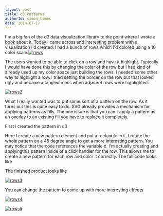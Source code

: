```yaml
---
layout: post
title: d3 Patterns
authorId: simon_timms
date: 2014-07-17
---
```


I'm a big fan of the d3 data visualization library to the point where I wrote a [book ](http://www.amazon.com/Social-Data-Visualization-HTML5-JavaScript/dp/1782166548/ref=sr_1_4?ie=UTF8&qid=1405608079&sr=8-4&keywords=simon+timms)about it. Today I came across and interesting problem with a visualization I'd created. I had a bunch of rows which I'd colored using a 10 color scale.[![rows](http://stimms.files.wordpress.com/2014/07/rows.png)](https://stimms.files.wordpress.com/2014/07/rows.png)



The users wanted to be able to click on a row and have it highlight. Typically I would have done this by changing the color of the row but I had kind of already used up my color space just building the rows. I needed some other way to highlight a row. I tried setting the border on the row but that looked ugly and became a tangled mess when adjacent rows were highlighted.

[![rows2](http://stimms.files.wordpress.com/2014/07/rows2.png)](https://stimms.files.wordpress.com/2014/07/rows2.png)

What I really wanted was to put some sort of a pattern on the row. As it turns out this is quite easy to do. SVG already provides a mechanism for applying patterns as fills. The one issue is that you can't apply a pattern as an overlay to an existing fill you have to replace it completely.

First I created the pattern in d3

<script src='https://gist.github.com/stimms/89ba123b1a11a26d1ce5.js'></script>

Here I create a new pattern element and put a rectangle in it. I rotate the whole pattern on a 45 degree angle to get a more interesting pattern. You may notice that the code references the variable d. I'm actually creating and applyingthis pattern inside of a click handler for the row. This allows me to create a new pattern for each row and color it correctly. The full code looks like

<script src='https://gist.github.com/stimms/0fa82ffafa9d799887a2.js'></script>

The finished product looks like

[![rows3](http://stimms.files.wordpress.com/2014/07/rows3.png)](https://stimms.files.wordpress.com/2014/07/rows3.png)

You can change the pattern to come up with more interesting effects

[![rows4](http://stimms.files.wordpress.com/2014/07/rows4.png)](https://stimms.files.wordpress.com/2014/07/rows4.png)

[![rows5](http://stimms.files.wordpress.com/2014/07/rows5.png)](https://stimms.files.wordpress.com/2014/07/rows5.png)




